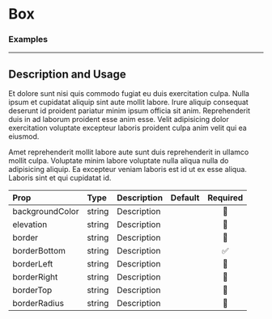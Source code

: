 # Box

### Examples

<!-- STORY -->

<!-- SOURCE -->

---

## Description and Usage

Et dolore sunt nisi quis commodo fugiat eu duis exercitation culpa. Nulla ipsum et cupidatat aliquip sint aute mollit labore. Irure aliquip consequat deserunt id proident pariatur minim ipsum officia sit anim. Reprehenderit duis in ad laborum proident esse anim esse. Velit adipisicing dolor exercitation voluptate excepteur laboris proident culpa anim velit qui ea eiusmod.

Amet reprehenderit mollit labore aute sunt duis reprehenderit in ullamco mollit culpa. Voluptate minim labore voluptate nulla aliqua nulla do adipisicing aliquip. Ea excepteur veniam laboris est id ut ex esse aliqua. Laboris sint et qui cupidatat id.

| Prop            | Type   | Description | Default |      Required      |
| :-------------- | :----- | :---------- | :------ | :----------------: |
| backgroundColor | string | Description |         |     :no_good:      |
| elevation       | string | Description |         |     :no_good:      |
| border          | string | Description |         |     :no_good:      |
| borderBottom    | string | Description |         | :white_check_mark: |
| borderLeft      | string | Description |         |     :no_good:      |
| borderRight     | string | Description |         |     :no_good:      |
| borderTop       | string | Description |         |     :no_good:      |
| borderRadius    | string | Description |         |     :no_good:      |
